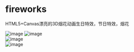 # fireworks
HTML5+Canvas漂亮的3D烟花动画生日特效，节日特效，烟花

![image](http://mmbiz.qpic.cn/mmbiz_jpg/lNiah9fqQe0jJQic4DurrG3mXeSHyYaVAaM8Xib7ibgIVvnUW8n6Ha99hOcZRQVyzRjicib3ynkAZDMUVAqVYlNB6Plw/0?wx_fmt=jpeg) 
![image](http://mmbiz.qpic.cn/mmbiz_jpg/lNiah9fqQe0jJQic4DurrG3mXeSHyYaVAa5D2ian5jvMqxapZRTI8VBeaiajjZgxJGZtCPOX7a8zeQ7qHNjKfg5k8w/0?wx_fmt=jpeg)  
![image](http://mmbiz.qpic.cn/mmbiz_jpg/lNiah9fqQe0jJQic4DurrG3mXeSHyYaVAaudfDiaz4atAM0tzIArFBo26w1k2JX2U4qGcviciaE0odqNuH0YZD43Mog/0?wx_fmt=jpeg)  
![image](http://mmbiz.qpic.cn/mmbiz_jpg/lNiah9fqQe0jJQic4DurrG3mXeSHyYaVAaSosFa6YyDXicRVzgywiaIE6L7l8dIH9Nj45CUhz9SB49cp0woWYiaCl1g/0?wx_fmt=jpeg)  
